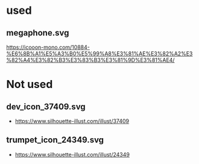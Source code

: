 # used

## megaphone.svg

https://icooon-mono.com/10884-%E6%8B%A1%E5%A3%B0%E5%99%A8%E3%81%AE%E3%82%A2%E3%82%A4%E3%82%B3%E3%83%B3%E3%81%9D%E3%81%AE4/

# Not used

## dev_icon_37409.svg

- https://www.silhouette-illust.com/illust/37409

## trumpet_icon_24349.svg

- https://www.silhouette-illust.com/illust/24349